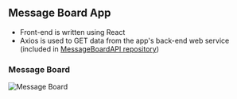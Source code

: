 ## Message Board App
- Front-end is written using React
- Axios is used to GET data from the app's back-end web service (included in [MessageBoardAPI repository](https://github.com/preludeinc/message-board-api))

### Message Board
![Message Board](https://github.com/user-attachments/assets/4fc3700b-0b46-4352-813c-5b4d5a7a048e)
